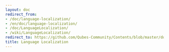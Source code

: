 ```yaml
---
layout: doc
redirect_from:
- /doc/language-localization/
- /en/doc/language-localization/
- /doc/LanguageLocalization/
- /wiki/LanguageLocalization/
redirect_to: https://github.com/Qubes-Community/Contents/blob/master/docs/customization/language-localization.md
title: Language Localization
---
```

